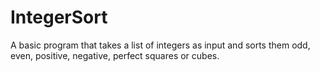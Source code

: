 # IntegerSort
A basic program that takes a list of integers as input and sorts them odd, even, positive, negative, perfect squares or cubes.
